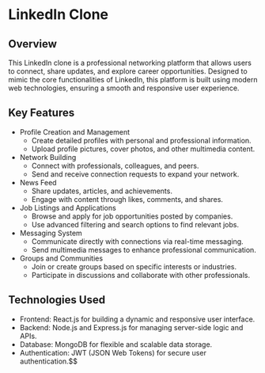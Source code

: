 # LinkedIn Clone

## Overview

This LinkedIn clone is a professional networking platform that allows users to connect, share updates, and explore career opportunities. Designed to mimic the core functionalities of LinkedIn, this platform is built using modern web technologies, ensuring a smooth and responsive user experience.

## Key Features

- Profile Creation and Management
  - Create detailed profiles with personal and professional information.
  - Upload profile pictures, cover photos, and other multimedia content.
- Network Building
  - Connect with professionals, colleagues, and peers.
  - Send and receive connection requests to expand your network.
- News Feed
  - Share updates, articles, and achievements.
  - Engage with content through likes, comments, and shares.
- Job Listings and Applications
  - Browse and apply for job opportunities posted by companies.
  - Use advanced filtering and search options to find relevant jobs.
- Messaging System
  - Communicate directly with connections via real-time messaging.
  - Send multimedia messages to enhance professional communication.
- Groups and Communities
  - Join or create groups based on specific interests or industries.
  - Participate in discussions and collaborate with other professionals.

## Technologies Used

- Frontend: React.js for building a dynamic and responsive user interface.
- Backend: Node.js and Express.js for managing server-side logic and APIs.
- Database: MongoDB for flexible and scalable data storage.
- Authentication: JWT (JSON Web Tokens) for secure user authentication.$$
